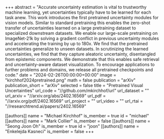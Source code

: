 +++
abstract = "Accurate uncertainty estimation is vital to trustworthy machine learning, yet uncertainties typically have to be learned for each task anew. This work introduces the first pretrained uncertainty modules for vision models. Similar to standard pretraining this enables the zero-shot transfer of uncertainties learned on a large pretraining dataset to specialized downstream datasets. We enable our large-scale pretraining on ImageNet-21k by solving a gradient conflict in previous uncertainty modules and accelerating the training by up to 180x. We find that the pretrained uncertainties generalize to unseen datasets. In scrutinizing the learned uncertainties, we find that they capture aleatoric uncertainty, disentangled from epistemic components. We demonstrate that this enables safe retrieval and uncertainty-aware dataset visualization. To encourage applications to further problems and domains, we release all pretrained checkpoints and code."
date = "2024-02-26T00:00:00+00:00"
image = "kirchhof2024pretrained.png"
math = false
publication = "arXiv"
publication_short = "arXiv"
selected = false
title = "Pretrained Visual Uncertainties"
url_code = "//github.com/mkirchhof/url"
url_dataset = ""
url_arxiv = "//arxiv.org/abs/2402.16569"
url_pdf = "//arxiv.org/pdf/2402.16569"
url_project = ""
url_video = ""
url_rtai = "//researchtrend.ai/papers/2402.16569"

[[authors]]
    name = "Michael Kirchhof"
    is_member = true
    id = "michael"
[[authors]]
    name = "Mark Collier"
    is_member = false
[[authors]]
    name = "Seong Joon Oh"
    is_member = true
    id = "joon"
[[authors]]
    name = "Enkelejda Kasneci"
    is_member = false
+++
